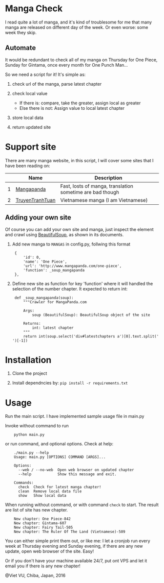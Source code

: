 # Manga Check

I read quite a lot of manga, and it's kind of troublesome for me that many manga are released on different day of the week. Or even worse: some week they skip.

## Automate

It would be redundant to check all of my manga on Thursday for One Piece, Sunday for Gintama, once every month for One Punch Man...

So we need a script for it! It's simple as:

1. check url of the manga, parse latest chapter
2. check local value
    
    - If there is: compare, take the greater, assign local as greater
    - Else there is not: Assign value to local latest chapter

3. store local data
4. return updated site

# Support site

There are many manga website, in this script, I will cover some sites that I have been reading on:

|   | Name | Description |
|---| ---- | ----------- |
| 1 | [Mangapanda](http://www.mangapanda.com/) | Fast, losts of manga, translation sometime are bad though|
| 2 | [TruyenTranhTuan](http://truyentranhtuan.com/) | Vietnamese manga (I am Vietnamese) |

## Adding your own site

Of course you can add your own site and manga, just inspect the element and crawl using [BeautifulSoup](https://www.crummy.com/software/BeautifulSoup/bs4/doc/), as shown in its documents.

1. Add new manga to `MANGAS` in config.py, follwing this format

        {
            'id': 0,
            'name': 'One Piece',
            'url': 'http://www.mangapanda.com/one-piece',
            'function': _soup_mangapanda
        },

2. Define new site as function for key 'function' where it will handled the selection of the number chapter. It expected to return int:

        def _soup_mangapanda(soup):
            """Crawler for MangaPanda.com
            
            Args:
                soup (BeautifulSoup): BeautifulSoup object of the site
            
            Returns:
                int: latest chapter
            """
            return int(soup.select('div#latestchapters a')[0].text.split(' ')[-1])

# Installation

1. Clone the project

2. Install dependncies by:
`pip install -r requirements.txt`

# Usage
Run the main script. I have implemented sample usage file in main.py

Invoke without command to run

        python main.py

or run command, and optional options. Check at help:

        ./main.py --help
        Usage: main.py [OPTIONS] COMMAND [ARGS]...

        Options:
          --web / --no-web  Open web browser on updated chapter
          --help            Show this message and exit.

        Commands:
          check  Check for latest manga chapter!
          clean  Remove local data file
          show   Show local data

When running without command, or with command `check` to start. The result are list of site has new chapter.

        New chapter: One Piece-842
        New chapter: Gintama-607
        New chapter: Fairy Tail-505
        New chapter: The Ruler Of The Land (Vietnamese)-509

You can either simple print them out, or like me: I let a cronjob run every week at Thursday evening and Sunday evening, if there are any new update, open web browser of the site. Easy!

Or if you don't have your machine available 24/7, put ont VPS and let it email you if there is any new chapter!

@Viet VU, Chiba, Japan, 2016